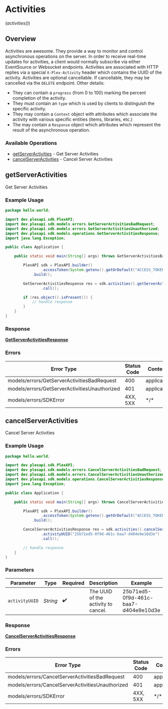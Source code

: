 # Activities
(*activities()*)

## Overview

Activities are awesome. They provide a way to monitor and control asynchronous operations on the server. In order to receive real-time updates for activities, a client would normally subscribe via either EventSource or Websocket endpoints.
Activities are associated with HTTP replies via a special `X-Plex-Activity` header which contains the UUID of the activity.
Activities are optional cancellable. If cancellable, they may be cancelled via the `DELETE` endpoint. Other details:
- They can contain a `progress` (from 0 to 100) marking the percent completion of the activity.
- They must contain an `type` which is used by clients to distinguish the specific activity.
- They may contain a `Context` object with attributes which associate the activity with various specific entities (items, libraries, etc.)
- The may contain a `Response` object which attributes which represent the result of the asynchronous operation.


### Available Operations

* [getServerActivities](#getserveractivities) - Get Server Activities
* [cancelServerActivities](#cancelserveractivities) - Cancel Server Activities

## getServerActivities

Get Server Activities

### Example Usage

<!-- UsageSnippet language="java" operationID="getServerActivities" method="get" path="/activities" -->
```java
package hello.world;

import dev.plexapi.sdk.PlexAPI;
import dev.plexapi.sdk.models.errors.GetServerActivitiesBadRequest;
import dev.plexapi.sdk.models.errors.GetServerActivitiesUnauthorized;
import dev.plexapi.sdk.models.operations.GetServerActivitiesResponse;
import java.lang.Exception;

public class Application {

    public static void main(String[] args) throws GetServerActivitiesBadRequest, GetServerActivitiesUnauthorized, Exception {

        PlexAPI sdk = PlexAPI.builder()
                .accessToken(System.getenv().getOrDefault("ACCESS_TOKEN", ""))
            .build();

        GetServerActivitiesResponse res = sdk.activities().getServerActivities()
                .call();

        if (res.object().isPresent()) {
            // handle response
        }
    }
}
```

### Response

**[GetServerActivitiesResponse](../../models/operations/GetServerActivitiesResponse.md)**

### Errors

| Error Type                                    | Status Code                                   | Content Type                                  |
| --------------------------------------------- | --------------------------------------------- | --------------------------------------------- |
| models/errors/GetServerActivitiesBadRequest   | 400                                           | application/json                              |
| models/errors/GetServerActivitiesUnauthorized | 401                                           | application/json                              |
| models/errors/SDKError                        | 4XX, 5XX                                      | \*/\*                                         |

## cancelServerActivities

Cancel Server Activities

### Example Usage

<!-- UsageSnippet language="java" operationID="cancelServerActivities" method="delete" path="/activities/{activityUUID}" -->
```java
package hello.world;

import dev.plexapi.sdk.PlexAPI;
import dev.plexapi.sdk.models.errors.CancelServerActivitiesBadRequest;
import dev.plexapi.sdk.models.errors.CancelServerActivitiesUnauthorized;
import dev.plexapi.sdk.models.operations.CancelServerActivitiesResponse;
import java.lang.Exception;

public class Application {

    public static void main(String[] args) throws CancelServerActivitiesBadRequest, CancelServerActivitiesUnauthorized, Exception {

        PlexAPI sdk = PlexAPI.builder()
                .accessToken(System.getenv().getOrDefault("ACCESS_TOKEN", ""))
            .build();

        CancelServerActivitiesResponse res = sdk.activities().cancelServerActivities()
                .activityUUID("25b71ed5-0f9d-461c-baa7-d404e9e10d3e")
                .call();

        // handle response
    }
}
```

### Parameters

| Parameter                            | Type                                 | Required                             | Description                          | Example                              |
| ------------------------------------ | ------------------------------------ | ------------------------------------ | ------------------------------------ | ------------------------------------ |
| `activityUUID`                       | *String*                             | :heavy_check_mark:                   | The UUID of the activity to cancel.  | 25b71ed5-0f9d-461c-baa7-d404e9e10d3e |

### Response

**[CancelServerActivitiesResponse](../../models/operations/CancelServerActivitiesResponse.md)**

### Errors

| Error Type                                       | Status Code                                      | Content Type                                     |
| ------------------------------------------------ | ------------------------------------------------ | ------------------------------------------------ |
| models/errors/CancelServerActivitiesBadRequest   | 400                                              | application/json                                 |
| models/errors/CancelServerActivitiesUnauthorized | 401                                              | application/json                                 |
| models/errors/SDKError                           | 4XX, 5XX                                         | \*/\*                                            |